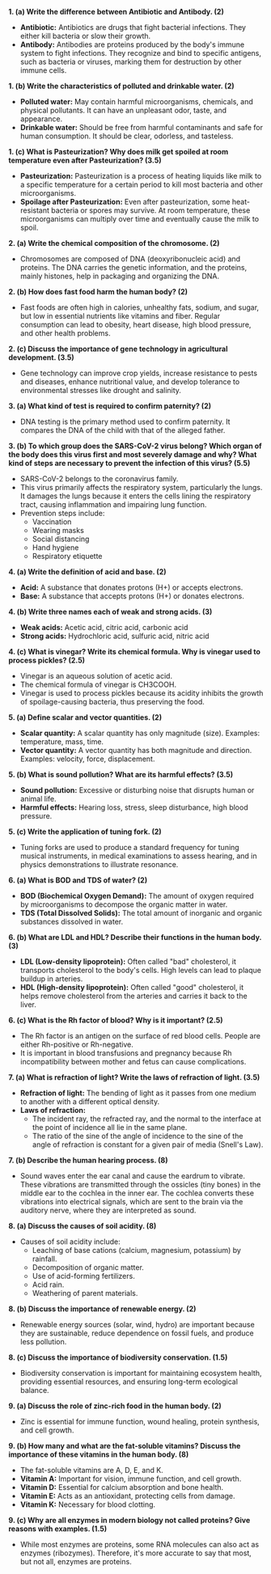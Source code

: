 

**1. (a) Write the difference between Antibiotic and Antibody. (2)**

- **Antibiotic:** Antibiotics are drugs that fight bacterial infections. They either kill bacteria or slow their growth.
- **Antibody:** Antibodies are proteins produced by the body's immune system to fight infections. They recognize and bind to specific antigens, such as bacteria or viruses, marking them for destruction by other immune cells.

**1. (b) Write the characteristics of polluted and drinkable water. (2)**

- **Polluted water:** May contain harmful microorganisms, chemicals, and physical pollutants. It can have an unpleasant odor, taste, and appearance.
- **Drinkable water:** Should be free from harmful contaminants and safe for human consumption. It should be clear, odorless, and tasteless.

**1. (c) What is Pasteurization? Why does milk get spoiled at room temperature even after Pasteurization? (3.5)**

- **Pasteurization:** Pasteurization is a process of heating liquids like milk to a specific temperature for a certain period to kill most bacteria and other microorganisms.
- **Spoilage after Pasteurization:** Even after pasteurization, some heat-resistant bacteria or spores may survive. At room temperature, these microorganisms can multiply over time and eventually cause the milk to spoil.

**2. (a) Write the chemical composition of the chromosome. (2)**

- Chromosomes are composed of DNA (deoxyribonucleic acid) and proteins. The DNA carries the genetic information, and the proteins, mainly histones, help in packaging and organizing the DNA.

**2. (b) How does fast food harm the human body? (2)**

- Fast foods are often high in calories, unhealthy fats, sodium, and sugar, but low in essential nutrients like vitamins and fiber. Regular consumption can lead to obesity, heart disease, high blood pressure, and other health problems.

**2. (c) Discuss the importance of gene technology in agricultural development. (3.5)**

- Gene technology can improve crop yields, increase resistance to pests and diseases, enhance nutritional value, and develop tolerance to environmental stresses like drought and salinity.

**3. (a) What kind of test is required to confirm paternity? (2)**

- DNA testing is the primary method used to confirm paternity. It compares the DNA of the child with that of the alleged father.

**3. (b) To which group does the SARS-CoV-2 virus belong? Which organ of the body does this virus first and most severely damage and why? What kind of steps are necessary to prevent the infection of this virus? (5.5)**

- SARS-CoV-2 belongs to the coronavirus family.
- This virus primarily affects the respiratory system, particularly the lungs. It damages the lungs because it enters the cells lining the respiratory tract, causing inflammation and impairing lung function.
- Prevention steps include:
    - Vaccination
    - Wearing masks
    - Social distancing
    - Hand hygiene
    - Respiratory etiquette

**4. (a) Write the definition of acid and base. (2)**

- **Acid:** A substance that donates protons (H+) or accepts electrons.
- **Base:** A substance that accepts protons (H+) or donates electrons.

**4. (b) Write three names each of weak and strong acids. (3)**

- **Weak acids:** Acetic acid, citric acid, carbonic acid
- **Strong acids:** Hydrochloric acid, sulfuric acid, nitric acid

**4. (c) What is vinegar? Write its chemical formula. Why is vinegar used to process pickles? (2.5)**

- Vinegar is an aqueous solution of acetic acid.
- The chemical formula of vinegar is CH3COOH.
- Vinegar is used to process pickles because its acidity inhibits the growth of spoilage-causing bacteria, thus preserving the food.

**5. (a) Define scalar and vector quantities. (2)**

- **Scalar quantity:** A scalar quantity has only magnitude (size). Examples: temperature, mass, time.
- **Vector quantity:** A vector quantity has both magnitude and direction. Examples: velocity, force, displacement.

**5. (b) What is sound pollution? What are its harmful effects? (3.5)**

- **Sound pollution:** Excessive or disturbing noise that disrupts human or animal life.
- **Harmful effects:** Hearing loss, stress, sleep disturbance, high blood pressure.

**5. (c) Write the application of tuning fork. (2)**

- Tuning forks are used to produce a standard frequency for tuning musical instruments, in medical examinations to assess hearing, and in physics demonstrations to illustrate resonance.

**6. (a) What is BOD and TDS of water? (2)**

- **BOD (Biochemical Oxygen Demand):** The amount of oxygen required by microorganisms to decompose the organic matter in water.
- **TDS (Total Dissolved Solids):** The total amount of inorganic and organic substances dissolved in water.

**6. (b) What are LDL and HDL? Describe their functions in the human body. (3)**

- **LDL (Low-density lipoprotein):** Often called "bad" cholesterol, it transports cholesterol to the body's cells. High levels can lead to plaque buildup in arteries.
- **HDL (High-density lipoprotein):** Often called "good" cholesterol, it helps remove cholesterol from the arteries and carries it back to the liver.

**6. (c) What is the Rh factor of blood? Why is it important? (2.5)**

- The Rh factor is an antigen on the surface of red blood cells. People are either Rh-positive or Rh-negative.
- It is important in blood transfusions and pregnancy because Rh incompatibility between mother and fetus can cause complications.

**7. (a) What is refraction of light? Write the laws of refraction of light. (3.5)**

- **Refraction of light:** The bending of light as it passes from one medium to another with a different optical density.
- **Laws of refraction:**
    - The incident ray, the refracted ray, and the normal to the interface at the point of incidence all lie in the same plane.
    - The ratio of the sine of the angle of incidence to the sine of the angle of refraction is constant for a given pair of media (Snell's Law).

**7. (b) Describe the human hearing process. (8)**

- Sound waves enter the ear canal and cause the eardrum to vibrate. These vibrations are transmitted through the ossicles (tiny bones) in the middle ear to the cochlea in the inner ear. The cochlea converts these vibrations into electrical signals, which are sent to the brain via the auditory nerve, where they are interpreted as sound.

**8. (a) Discuss the causes of soil acidity. (8)**

- Causes of soil acidity include:
    - Leaching of base cations (calcium, magnesium, potassium) by rainfall.
    - Decomposition of organic matter.
    - Use of acid-forming fertilizers.
    - Acid rain.
    - Weathering of parent materials.

**8. (b) Discuss the importance of renewable energy. (2)**

- Renewable energy sources (solar, wind, hydro) are important because they are sustainable, reduce dependence on fossil fuels, and produce less pollution.

**8. (c) Discuss the importance of biodiversity conservation. (1.5)**

- Biodiversity conservation is important for maintaining ecosystem health, providing essential resources, and ensuring long-term ecological balance.

**9. (a) Discuss the role of zinc-rich food in the human body. (2)**

- Zinc is essential for immune function, wound healing, protein synthesis, and cell growth.

**9. (b) How many and what are the fat-soluble vitamins? Discuss the importance of these vitamins in the human body. (8)**

- The fat-soluble vitamins are A, D, E, and K.
- **Vitamin A:** Important for vision, immune function, and cell growth.
- **Vitamin D:** Essential for calcium absorption and bone health.
- **Vitamin E:** Acts as an antioxidant, protecting cells from damage.
- **Vitamin K:** Necessary for blood clotting.

**9. (c) Why are all enzymes in modern biology not called proteins? Give reasons with examples. (1.5)**

- While most enzymes are proteins, some RNA molecules can also act as enzymes (ribozymes). Therefore, it's more accurate to say that most, but not all, enzymes are proteins.


